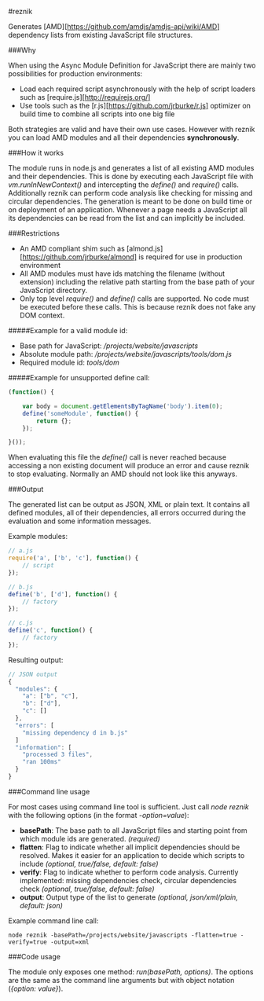 #reznik

Generates [AMD][https://github.com/amdjs/amdjs-api/wiki/AMD] dependency lists from existing JavaScript file structures.

###Why

When using the Async Module Definition for JavaScript there are mainly two possibilities for production environments:

* Load each required script asynchronously with the help of script loaders such as [require.js][http://requirejs.org/]
* Use tools such as the [r.js][https://github.com/jrburke/r.js] optimizer on build time to combine all scripts into one big file

Both strategies are valid and have their own use cases.
However with reznik you can load AMD modules and all their dependencies **synchronously**.

###How it works

The module runs in node.js and generates a list of all existing AMD modules and their dependencies.
This is done by executing each JavaScript file with *vm.runInNewContext()* and intercepting the *define()* and *require()* calls.
Additionally reznik can perform code analysis like checking for missing and circular dependencies.
The generation is meant to be done on build time or on deployment of an application.
Whenever a page needs a JavaScript all its dependencies can be read from the list and can implicitly be included.

###Restrictions

* An AMD compliant shim such as [almond.js][https://github.com/jrburke/almond] is required for use in production environment
* All AMD modules must have ids matching the filename (without extension) including the relative path starting from the base path of your JavaScript directory.
* Only top level *require()* and *define()* calls are supported. No code must be executed before these calls. This is because reznik does not fake any DOM context.

#####Example for a valid module id:

* Base path for JavaScript: */projects/website/javascripts*
* Absolute module path: */projects/website/javascripts/tools/dom.js*
* Required module id: *tools/dom*

#####Example for unsupported define call:

```javascript
(function() {

    var body = document.getElementsByTagName('body').item(0); 
    define('someModule', function() {
        return {};
    });

}());
````

When evaluating this file the *define()* call is never reached because accessing a non existing document will produce
an error and cause reznik to stop evaluating. Normally an AMD should not look like this anyways.

###Output

The generated list can be output as JSON, XML or plain text. It contains all defined modules, all of their dependencies,
all errors occurred during the evaluation and some information messages.

Example modules:

```javascript
// a.js
require('a', ['b', 'c'], function() {
    // script
});

// b.js
define('b', ['d'], function() {
    // factory
});

// c.js
define('c', function() {
    // factory
});
```

Resulting output:

```javascript
// JSON output
{
  "modules": {
    "a": ["b", "c"],
    "b": ["d"],
    "c": []
  },
  "errors": [
    "missing dependency d in b.js"
  ]
  "information": [
    "processed 3 files",
    "ran 100ms"
  }
}
```

###Command line usage

For most cases using command line tool is sufficient. Just call *node reznik* with the following options (in the format *-option=value*):

* **basePath**: The base path to all JavaScript files and starting point from which module ids are generated. *(required)*
* **flatten**: Flag to indicate whether all implicit dependencies should be resolved. Makes it easier for an application to
decide which scripts to include *(optional, true/false, default: false)*
* **verify**: Flag to indicate whether to perform code analysis. Currently implemented: missing dependencies check,
circular dependencies check *(optional, true/false, default: false)*
* **output**: Output type of the list to generate *(optional, json/xml/plain, default: json)*

Example command line call:

    node reznik -basePath=/projects/website/javascripts -flatten=true -verify=true -output=xml

###Code usage

The module only exposes one method: *run(basePath, options)*.
The options are the same as the command line arguments but with object notation (*{option: value}*).